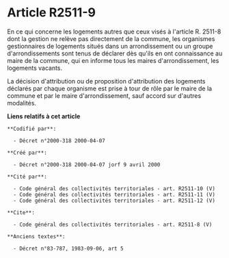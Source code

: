 # Article R2511-9

En ce qui concerne les logements autres que ceux visés à l'article R. 2511-8 dont la gestion ne relève pas directement de la
commune, les organismes gestionnaires de logements situés dans un arrondissement ou un groupe d'arrondissements sont tenus de
déclarer dès qu'ils en ont connaissance au maire de la commune, qui en informe tous les maires d'arrondissement, les
logements vacants.

La décision d'attribution ou de proposition d'attribution des logements déclarés par chaque organisme est prise à tour de
rôle par le maire de la commune et par le maire d'arrondissement, sauf accord sur d'autres modalités.

**Liens relatifs à cet article**

	**Codifié par**:

	  - Décret n°2000-318 2000-04-07

	**Créé par**:

	  - Décret n°2000-318 2000-04-07 jorf 9 avril 2000

	**Cité par**:

	  - Code général des collectivités territoriales - art. R2511-10 (V)
	  - Code général des collectivités territoriales - art. R2511-11 (V)
	  - Code général des collectivités territoriales - art. R2511-12 (V)

	**Cite**:

	  - Code général des collectivités territoriales - art. R2511-8 (V)

	**Anciens textes**:

	  - Décret n°83-787, 1983-09-06, art 5
